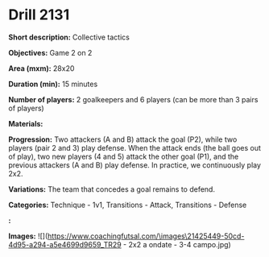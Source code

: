 # Drill 2131

**Short description:**
Collective tactics

**Objectives:**
Game 2 on 2

**Area (mxm):**
28x20

**Duration (min):**
15 minutes

**Number of players:**
2 goalkeepers and 6 players (can be more than 3 pairs of players)

**Materials:**


**Progression:**
Two attackers (A and B) attack the goal (P2), while two players (pair 2 and 3) play defense. When the attack ends (the ball goes out of play), two new players (4 and 5) attack the other goal (P1), and the previous attackers (A and B) play defense. In practice, we continuously play 2x2.

**Variations:**
The team that concedes a goal remains to defend.

**Categories:**
Technique - 1v1, Transitions - Attack, Transitions - Defense

**:**


**Images:**
![](https://www.coachingfutsal.com/\images\21425449-50cd-4d95-a294-a5e4699d9659_TR29 -  2x2 a ondate - 3-4 campo.jpg)


